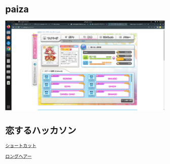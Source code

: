 # paiza
![CordGirlCollection](./image/CordGirlCollection.png)

# 恋するハッカソン
[ショートカット](./shortcut.py)

[ロングヘアー](./longhair.py)


